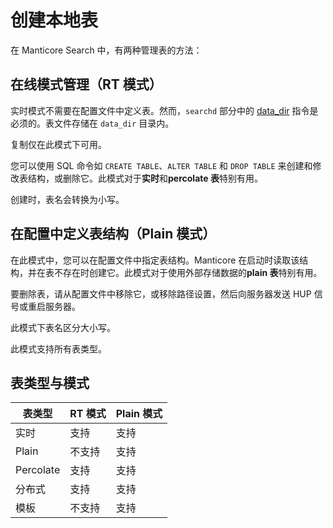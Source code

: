 # 创建本地表

在 Manticore Search 中，有两种管理表的方法：
## 在线模式管理（RT 模式）
实时模式不需要在配置文件中定义表。然而，`searchd` 部分中的 [data_dir](../Server_settings/Searchd.md#data_dir) 指令是必须的。表文件存储在 `data_dir` 目录内。

复制仅在此模式下可用。

您可以使用 SQL 命令如 `CREATE TABLE`、`ALTER TABLE` 和 `DROP TABLE` 来创建和修改表结构，或删除它。此模式对于**实时**和**percolate 表**特别有用。

创建时，表名会转换为小写。

## 在配置中定义表结构（Plain 模式）
在此模式中，您可以在配置文件中指定表结构。Manticore 在启动时读取该结构，并在表不存在时创建它。此模式对于使用外部存储数据的**plain 表**特别有用。

要删除表，请从配置文件中移除它，或移除路径设置，然后向服务器发送 HUP 信号或重启服务器。

此模式下表名区分大小写。

此模式支持所有表类型。


## 表类型与模式


| 表类型      | RT 模式       | Plain 模式  |
|-------------|---------------|-------------|
| 实时        | 支持          | 支持        |
| Plain       | 不支持        | 支持        |
| Percolate   | 支持          | 支持        |
| 分布式      | 支持          | 支持        |
| 模板        | 不支持        | 支持        |

<!-- proofread -->

